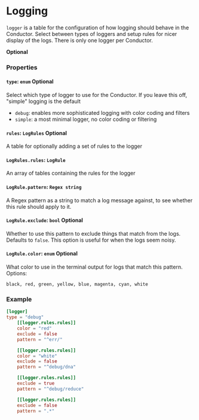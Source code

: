 # Logging

`logger` is a table for the configuration of how logging should behave in the Conductor. Select between types of loggers and setup rules for nicer display of the logs. There is only one logger per Conductor.

**Optional**

### Properties

#### `type`: `enum` Optional

Select which type of logger to use for the Conductor. If you leave this off, "simple" logging is the default

- `debug`: enables more sophisticated logging with color coding and filters
- `simple`: a most minimal logger, no color coding or filtering

#### `rules`: `LogRules` Optional

A table for optionally adding a set of rules to the logger

#### `LogRules.rules`: `LogRule`

An array of tables containing the rules for the logger

#### `LogRule.pattern`: `Regex string`

A Regex pattern as a string to match a log message against, to see whether this rule should apply to it.

#### `LogRule.exclude`: `bool` Optional

Whether to use this pattern to exclude things that match from the logs. Defaults to `false`. This option is useful for when the logs seem noisy.

#### `LogRule.color`: `enum` Optional

What color to use in the terminal output for logs that match this pattern. Options:

```text
black, red, green, yellow, blue, magenta, cyan, white
```

### Example

```toml
[logger]
type = "debug"
    [[logger.rules.rules]]
    color = "red"
    exclude = false
    pattern = "^err/"

    [[logger.rules.rules]]
    color = "white"
    exclude = false
    pattern = "^debug/dna"

    [[logger.rules.rules]]
    exclude = true
    pattern = "^debug/reduce"

    [[logger.rules.rules]]
    exclude = false
    pattern = ".*"
```
